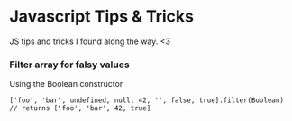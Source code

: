 # Javascript Tips & Tricks
JS tips and tricks I found along the way. &lt;3

### Filter array for falsy values
Using the Boolean constructor
```
['foo', 'bar', undefined, null, 42, '', false, true].filter(Boolean) // returns ['foo', 'bar', 42, true]
```
